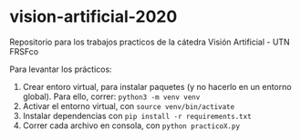 # vision-artificial-2020
Repositorio para los trabajos practicos de la cátedra Visión Artificial - UTN FRSFco

Para levantar los prácticos:
1. Crear entoro virtual, para instalar paquetes (y no hacerlo en un entorno global). Para ello, correr: `python3 -m venv venv`
2. Activar el entorno virtual, con `source venv/bin/activate`
3. Instalar dependencias con `pip install -r requirements.txt`
4. Correr cada archivo en consola, con `python practicoX.py`
